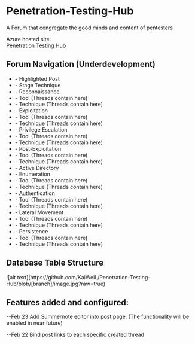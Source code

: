 # Penetration-Testing-Hub
A Forum that congregate the good minds and content of pentesters

Azure hosted site:<br>
[Penetration Testing Hub](https://penetrationtestinghub20210225092748.azurewebsites.net)

<h2>Forum Navigation (Underdevelopment)</h2>
<ul>
<li>- Highlighted Post</li>
<li>- Stage Technique</li>
<li>    - Reconnaissance</li>
<li>        - Tool (Threads contain here)</li>
<li>        - Technique (Threads contain here)</li>
<li>    - Exploitation</li>
<li>        - Tool (Threads contain here)</li>
<li>        - Technique (Threads contain here)</li>
<li>    - Privilege Escalation</li>
<li>        - Tool (Threads contain here)</li>
<li>        - Technique (Threads contain here)</li>
<li>    - Post-Exploitation</li>
<li>        - Tool (Threads contain here)</li>
<li>        - Technique (Threads contain here)</li>
<li>- Active Directory</li>
<li>    - Enumeration</li>
<li>        - Tool (Threads contain here)</li>
<li>        - Technique (Threads contain here)</li>
<li>    - Authentication</li>
<li>        - Tool (Threads contain here)</li>
<li>        - Technique (Threads contain here)</li>
<li>    - Lateral Movement</li>
<li>        - Tool (Threads contain here)</li>
<li>        - Technique (Threads contain here)</li>
<li>    - Persistence</li>
<li>        - Tool (Threads contain here)</li>
<li>        - Technique (Threads contain here)</li>
</ul>
        
<h2>Database Table Structure</h2>
![alt text](https://github.com/KaiWeiL/Penetration-Testing-Hub/blob/[branch]/image.jpg?raw=true)


<h2>Features added and configured:</h2>
<p>
--Feb 23
Add Summernote editor into post page.
(The functionality will be enabled in near future)

--Feb 22
Bind post links to each specific created thread
</p>
